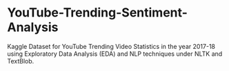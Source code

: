 # YouTube-Trending-Sentiment-Analysis
Kaggle Dataset for YouTube Trending Video Statistics in the year 2017-18 using Exploratory Data Analysis (EDA) and NLP techniques under NLTK and TextBlob.
